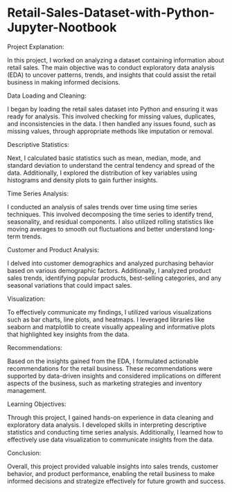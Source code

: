 # Retail-Sales-Dataset-with-Python-Jupyter-Nootbook
Project Explanation:

In this project, I worked on analyzing a dataset containing information about retail sales. The main objective was to conduct exploratory data analysis (EDA) to uncover patterns, trends, and insights that could assist the retail business in making informed decisions.

Data Loading and Cleaning:

I began by loading the retail sales dataset into Python and ensuring it was ready for analysis. This involved checking for missing values, duplicates, and inconsistencies in the data. I then handled any issues found, such as missing values, through appropriate methods like imputation or removal.

Descriptive Statistics:

Next, I calculated basic statistics such as mean, median, mode, and standard deviation to understand the central tendency and spread of the data. Additionally, I explored the distribution of key variables using histograms and density plots to gain further insights.

Time Series Analysis:

I conducted an analysis of sales trends over time using time series techniques. This involved decomposing the time series to identify trend, seasonality, and residual components. I also utilized rolling statistics like moving averages to smooth out fluctuations and better understand long-term trends.

Customer and Product Analysis:

I delved into customer demographics and analyzed purchasing behavior based on various demographic factors. Additionally, I analyzed product sales trends, identifying popular products, best-selling categories, and any seasonal variations that could impact sales.

Visualization:

To effectively communicate my findings, I utilized various visualizations such as bar charts, line plots, and heatmaps. I leveraged libraries like seaborn and matplotlib to create visually appealing and informative plots that highlighted key insights from the data.

Recommendations:

Based on the insights gained from the EDA, I formulated actionable recommendations for the retail business. These recommendations were supported by data-driven insights and considered implications on different aspects of the business, such as marketing strategies and inventory management.

Learning Objectives:

Through this project, I gained hands-on experience in data cleaning and exploratory data analysis. I developed skills in interpreting descriptive statistics and conducting time series analysis. Additionally, I learned how to effectively use data visualization to communicate insights from the data.

Conclusion:

Overall, this project provided valuable insights into sales trends, customer behavior, and product performance, enabling the retail business to make informed decisions and strategize effectively for future growth and success.
